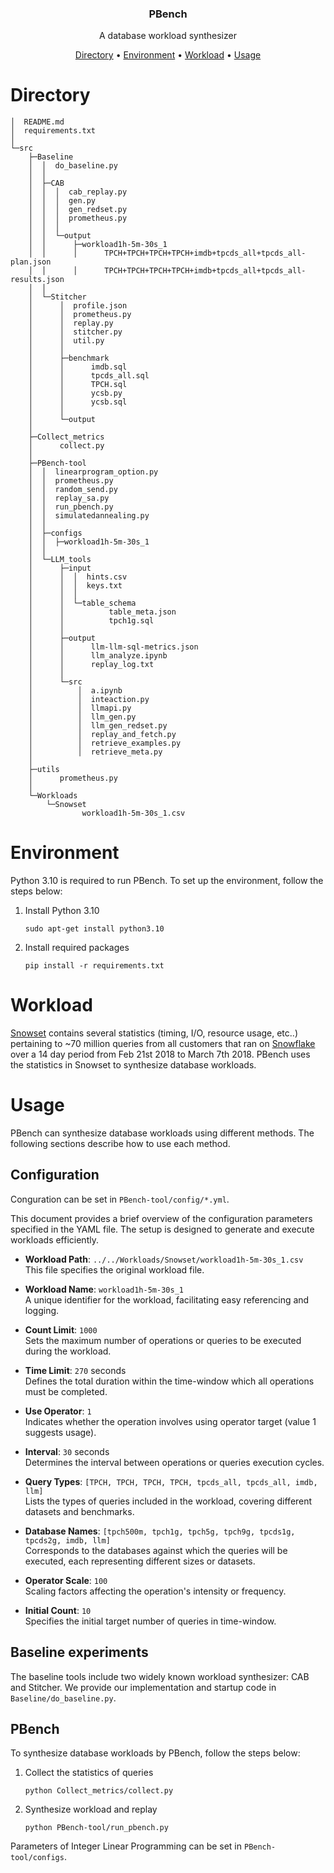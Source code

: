 <p align="center">
    <h3 align="center">PBench</h3>
    <p align="center">A database workload synthesizer</p>
    <p align="center">
        <a href="#directory">Directory</a> •
        <a href="#environment">Environment</a> •
        <a href="#workload">Workload</a> •
        <a href="#usage">Usage</a>
    </p>
</p>

# Directory

```
│  README.md
│  requirements.txt
│  
└─src
    ├─Baseline
    │  │  do_baseline.py
    │  │  
    │  ├─CAB
    │  │  │  cab_replay.py
    │  │  │  gen.py
    │  │  │  gen_redset.py
    │  │  │  prometheus.py
    │  │  │  
    │  │  └─output
    │  │      ├─workload1h-5m-30s_1
    │  │      │      TPCH+TPCH+TPCH+TPCH+imdb+tpcds_all+tpcds_all-plan.json
    │  │      │      TPCH+TPCH+TPCH+TPCH+imdb+tpcds_all+tpcds_all-results.json
    │  │              
    │  └─Stitcher
    │      │  profile.json
    │      │  prometheus.py
    │      │  replay.py
    │      │  stitcher.py
    │      │  util.py
    │      │  
    │      ├─benchmark
    │      │      imdb.sql
    │      │      tpcds_all.sql
    │      │      TPCH.sql
    │      │      ycsb.py
    │      │      ycsb.sql
    │      │      
    │      └─output
    │                  
    ├─Collect_metrics
    │      collect.py
    │      
    ├─PBench-tool
    │  │  linearprogram_option.py
    │  │  prometheus.py
    │  │  random_send.py
    │  │  replay_sa.py
    │  │  run_pbench.py
    │  │  simulatedannealing.py
    │  │  
    │  ├─configs
    │  │  ├─workload1h-5m-30s_1
    │  │          
    │  └─LLM_tools
    │      ├─input
    │      │  │  hints.csv
    │      │  │  keys.txt
    │      │  │  
    │      │  └─table_schema
    │      │          table_meta.json
    │      │          tpch1g.sql
    │      │          
    │      ├─output
    │      │      llm-llm-sql-metrics.json
    │      │      llm_analyze.ipynb
    │      │      replay_log.txt
    │      │      
    │      └─src
    │          │  a.ipynb
    │          │  inteaction.py
    │          │  llmapi.py
    │          │  llm_gen.py
    │          │  llm_gen_redset.py
    │          │  replay_and_fetch.py
    │          │  retrieve_examples.py
    │          │  retrieve_meta.py
    │                  
    ├─utils
    │      prometheus.py
    │      
    └─Workloads
        └─Snowset
                workload1h-5m-30s_1.csv
```

# Environment

Python 3.10 is required to run PBench. To set up the environment, follow the steps below:

1. Install Python 3.10

    ```
    sudo apt-get install python3.10
    ```

2. Install required packages

    ```
    pip install -r requirements.txt
    ```

# Workload

[Snowset](https://github.com/resource-disaggregation/snowset) contains several statistics (timing, I/O, resource usage, etc..) pertaining to ~70 million queries from all customers that ran on [Snowflake](https://www.snowflake.com/) over a 14 day period from Feb 21st 2018 to March 7th 2018. PBench uses the statistics in Snowset to synthesize database workloads.

# Usage

PBench can synthesize database workloads using different methods. The following sections describe how to use each method.

## Configuration

Conguration can be set in `PBench-tool/config/*.yml`.

This document provides a brief overview of the configuration parameters specified in the YAML file. The setup is designed to generate and execute workloads efficiently.

- **Workload Path**: `../../Workloads/Snowset/workload1h-5m-30s_1.csv`  
  This file specifies the original workload file.

- **Workload Name**: `workload1h-5m-30s_1`  
  A unique identifier for the workload, facilitating easy referencing and logging.

- **Count Limit**: `1000`  
  Sets the maximum number of operations or queries to be executed during the workload.

- **Time Limit**: `270` seconds  
  Defines the total duration within the time-window which all operations must be completed.

- **Use Operator**: `1`  
  Indicates whether the operation involves using operator target (value 1 suggests usage).

- **Interval**: `30` seconds  
  Determines the interval between operations or queries execution cycles.

- **Query Types**: `[TPCH, TPCH, TPCH, TPCH, tpcds_all, tpcds_all, imdb, llm]`  
  Lists the types of queries included in the workload, covering different datasets and benchmarks.

- **Database Names**: `[tpch500m, tpch1g, tpch5g, tpch9g, tpcds1g, tpcds2g, imdb, llm]`  
  Corresponds to the databases against which the queries will be executed, each representing different sizes or datasets.

- **Operator Scale**: `100`  
  Scaling factors affecting the operation's intensity or frequency.

- **Initial Count**: `10`  
  Specifies the initial target number of queries in time-window.

## Baseline experiments

The baseline tools include two widely known workload synthesizer: CAB and Stitcher. We provide our implementation and startup code in `Baseline/do_baseline.py`.

## PBench

To synthesize database workloads by PBench, follow the steps below:

1. Collect the statistics of queries

    ```
    python Collect_metrics/collect.py 
    ```

2. Synthesize workload and replay

    ```
    python PBench-tool/run_pbench.py
    ```

Parameters of Integer Linear Programming can be set in `PBench-tool/configs`.